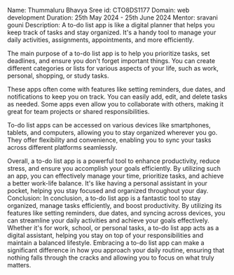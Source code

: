 Name: Thummaluru Bhavya Sree 
id: CTO8DS1177 
Domain: web development 
Duration: 25th May 2024 - 25th June 2024 
Mentor: sravani gouni 
Description: A to-do list app is like a digital planner that helps you keep track of tasks and stay organized. It's a handy tool to manage your daily activities, assignments, appointments, and more efficiently.

The main purpose of a to-do list app is to help you prioritize tasks, set deadlines, and ensure you don't forget important things. You can create different categories or lists for various aspects of your life, such as work, personal, shopping, or study tasks.

These apps often come with features like setting reminders, due dates, and notifications to keep you on track. You can easily add, edit, and delete tasks as needed. Some apps even allow you to collaborate with others, making it great for team projects or shared responsibilities.

To-do list apps can be accessed on various devices like smartphones, tablets, and computers, allowing you to stay organized wherever you go. They offer flexibility and convenience, enabling you to sync your tasks across different platforms seamlessly.

Overall, a to-do list app is a powerful tool to enhance productivity, reduce stress, and ensure you accomplish your goals efficiently. By utilizing such an app, you can effectively manage your time, prioritize tasks, and achieve a better work-life balance. It's like having a personal assistant in your pocket, helping you stay focused and organized throughout your day. 
Conclusion: In conclusion, a to-do list app is a fantastic tool to stay organized, manage tasks efficiently, and boost productivity. By utilizing its features like setting reminders, due dates, and syncing across devices, you can streamline your daily activities and achieve your goals effectively. Whether it's for work, school, or personal tasks, a to-do list app acts as a digital assistant, helping you stay on top of your responsibilities and maintain a balanced lifestyle. Embracing a to-do list app can make a significant difference in how you approach your daily routine, ensuring that nothing falls through the cracks and allowing you to focus on what truly matters.
